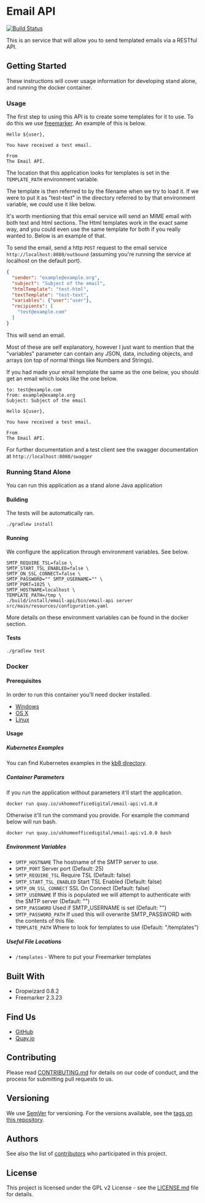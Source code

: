 # Email API

[![Build Status](https://travis-ci.org/UKHomeOffice/email-api.svg?branch=master)](https://travis-ci.org/UKHomeOffice/email-api)

This is an service that will allow you to send templated emails via a RESTful API. 

## Getting Started

These instructions will cover usage information for developing stand alone, and running the docker container.

### Usage

The first step to using this API is to create some templates for it to use. To do this we use 
[freemarker](http://freemarker.org/). An example of this is below.

```freemarker
Hello ${user},

You have received a test email.

From
The Email API.
```

The location that this application looks for templates is set in the `TEMPLATE_PATH` environment variable. 

The template is then referred to by the filename when we try to load it. If we were to put it as "test-text" in the 
directory referred to by that environment variable, we could use it like below.

It's worth mentioning that this email service will send an MIME email with both text and html sections. The Html 
templates work in the exact same way, and you could even use the same template for both if you really wanted to. Below 
is an example of that.



To send the email, send a http `POST` request to the email service `http://localhost:8080/outbound` (assuming you're 
running the service at localhost on the default port).

```json
{
  "sender": "example@example.org",
  "subject": "Subject of the email",
  "htmlTemplate": "test-html",
  "textTemplate": "test-text",
  "variables": {"user":"user"},
  "recipients": [
    "test@example.com"
  ]
}
```

This will send an email.

Most of these are self explanatory, however I just want to mention that the "variables" parameter can contain any JSON,
data, including objects, and arrays (on top of normal things like Numbers and Strings).

If you had made your email template the same as the one below, you should get an email which looks like the one below.

```
to: test@example.com
from: example@example.org
Subject: Subject of the email

Hello ${user},

You have received a test email.

From
The Email API.
```

For further documentation and a test client see the swagger documentation at `http://localhost:8080/swagger` 

### Running Stand Alone

You can run this application as a stand alone Java application

#### Building

The tests will be automatically ran.

```shell
./gradlew install
```

#### Running

We configure the application through environment variables. See below.

```shell
SMTP_REQUIRE_TSL=false \
SMTP_START_TSL_ENABLED=false \
SMTP_ON_SSL_CONNECT=false \
SMTP_PASSWORD="" SMTP_USERNAME="" \
SMTP_PORT=1025 \
SMTP_HOSTNAME=localhost \
TEMPLATE_PATH=/tmp \
./build/install/email-api/bin/email-api server src/main/resources/configuration.yaml 
```

More details on these environment variables can be found in the docker section.

#### Tests

```shell
./gradlew test
```

### Docker

#### Prerequisites

In order to run this container you'll need docker installed.

* [Windows](https://docs.docker.com/windows/started)
* [OS X](https://docs.docker.com/mac/started/)
* [Linux](https://docs.docker.com/linux/started/)

#### Usage

##### Kubernetes Examples

You can find Kubernetes examples in the [kb8 directory](kb8).

##### Container Parameters

If you run the application without parameters it'll start the application.

```shell
docker run quay.io/ukhomeofficedigital/email-api:v1.0.0
```

Otherwise it'll run the command you provide. For example the command below will run bash.

```shell
docker run quay.io/ukhomeofficedigital/email-api:v1.0.0 bash
```

##### Environment Variables

* `SMTP_HOSTNAME` The hostname of the SMTP server to use.
* `SMTP_PORT` Server port (Default: 25)
* `SMTP_REQUIRE_TSL` Require TSL (Default: false)
* `SMTP_START_TSL_ENABLED` Start TSL Enabled (Default: false)
* `SMTP_ON_SSL_CONNECT` SSL On Connect (Default: false)
* `SMTP_USERNAME` If this is populated we will attempt to authenticate with the SMTP server (Default: "")
* `SMTP_PASSWORD` Used if SMTP_USERNAME is set (Default: "")
* `SMTP_PASSWORD_PATH` If used this will overwrite SMTP_PASSWORD with the contents of this file.
* `TEMPLATE_PATH` Where to look for templates to use (Default: "/templates")

##### Useful File Locations

* `/templates` - Where to put your Freemarker templates

## Built With

* Dropwizard 0.8.2
* Freemarker 2.3.23

## Find Us

* [GitHub](https://github.com/UKHomeOffice/email-api)
* [Quay.io](https://quay.io/repository/ukhomeofficedigital/email-api)

## Contributing

Please read [CONTRIBUTING.md](CONTRIBUTING.md) for details on our code of conduct, and the process for submitting pull requests to us.

## Versioning

We use [SemVer](http://semver.org/) for versioning. For the versions available, see the 
[tags on this repository](https://github.com/UKHomeOffice/email-api/tags). 

## Authors

See also the list of [contributors](https://github.com/UKHomeOffice/email-api/contributors) who 
participated in this project.

## License

This project is licensed under the GPL v2 License - see the [LICENSE.md](LICENSE.md) file for details.
